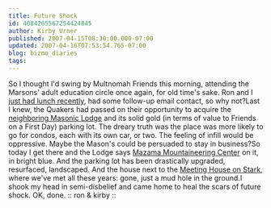 ```yaml
---
title: Future Shock
id: 4084265567254424845
author: Kirby Urner
published: 2007-04-15T08:30:00.000-07:00
updated: 2007-04-16T07:53:54.765-07:00
blog: bizmo_diaries
tags: 
---
```


So I thought I'd swing by Multnomah Friends this morning, attending the Marsons' adult education circle once again, for old time's sake. Ron and I [just had lunch recently](http://controlroom.blogspot.com/2007/04/extremely-remote-living-xrl_10.html), had some follow-up email contact, so why not?Last I knew, the Quakers had passed on their opportunity to acquire the [neighboring Masonic Lodge](http://worldgame.blogspot.com/2005/01/national-treasure-movie-review.html) and its solid gold (in terms of value to Friends on a First Day) parking lot. The dreary truth was the place was more likely to go for condos, each with its own car, or two. The feeling of infill would be oppressive. Maybe the Mason's could be persuaded to stay in business?So today I get there and the Lodge says [Mazama Mountaineering Center](http://www.mazamas.org/your/adventure/starts-here/C185/) on it, in bright blue. And the parking lot has been drastically upgraded, resurfaced, landscaped. And the house next to the [Meeting House on Stark](http://mybizmo.blogspot.com/2005/09/planting-seeds-in-silicon-forest.html), where we've met all these years: gone, just a mud hole in the ground.I shook my head in semi-disbelief and came home to heal the scars of future shock. OK, done.[](https://blogger.googleusercontent.com/img/b/R29vZ2xl/AVvXsEgxU_Vel4Vvhg75KnlFEtZ7HmULTfN6a_WeFD2O9uQO2253QNB4wsrnsaiSRYbqUt3YNZmx95TjpSgSqdCfNNVqXVKtGfPRihVUrdB1r7t6VzmMpmR9eCxKDS9oH6GAqOzGVu3o/s1600-h/kirbyandron.jpg) :: ron & kirby ::